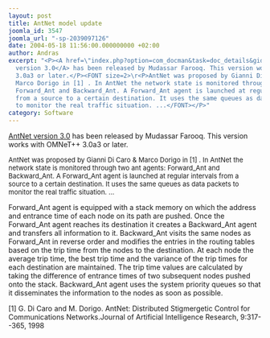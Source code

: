 ```yaml
---
layout: post
title: AntNet model update
joomla_id: 3547
joomla_url: "-sp-2039097126"
date: 2004-05-18 11:56:00.000000000 +02:00
author: Andras
excerpt: "<P><A href=\"index.php?option=com_docman&task=doc_details&gid=2139\">AntNet
  version 3.0</A> has been released by Mudassar Farooq. This version works with OMNeT++
  3.0a3 or later.</P><FONT size=2>\r<P>AntNet was proposed by Gianni Di Caro &amp;
  Marco Dorigo in [1] . In AntNet the network state is monitored through two ant agents:
  Forward_Ant and Backward_Ant. A Forward_Ant agent is launched at regular intervals
  from a source to a certain destination. It uses the same queues as data packets
  to monitor the real traffic situation. ...</FONT></P>"
category: Software
---
```

<P><A href="index.php?option=com_docman&task=doc_details&gid=2139">AntNet version 3.0</A> has been released by Mudassar Farooq. This version works with OMNeT++ 3.0a3 or later.</P><FONT size=2>
<P>AntNet was proposed by Gianni Di Caro &amp; Marco Dorigo in [1] . In AntNet the network state is monitored through two ant agents: Forward_Ant and Backward_Ant. A Forward_Ant agent is launched at regular intervals from a source to a certain destination. It uses the same queues as data packets to monitor the real traffic situation. ...</FONT></P>Forward_Ant agent is equipped with a stack memory on which the address and entrance time of each node on its path are pushed. Once the Forward_Ant agent reaches its destination it creates a Backward_Ant agent and transfers all information to it. Backward_Ant visits the same nodes as Forward_Ant in reverse order and modifies the entries in the routing tables based on the trip time from the nodes to the destination. At each node the average trip time, the best trip time and the variance of the trip times for each destination are maintained. The trip time values are calculated by taking the difference of entrance times of two subsequent nodes pushed onto the stack. Backward_Ant agent uses the system priority queues so that it disseminates the information to the nodes as soon as possible.
<P>[1] G. Di Caro and M. Dorigo. AntNet: Distributed Stigmergetic Control for Communications Networks.Journal of Artificial Intelligence Research, 9:317--365, 1998</P>
